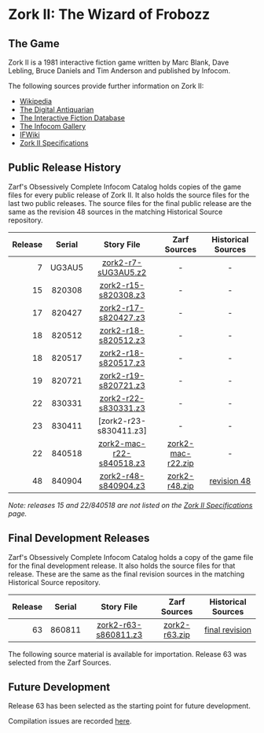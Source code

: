 # Zork II: The Wizard of Frobozz

## The Game

Zork II is a 1981 interactive fiction game written by Marc Blank, Dave Lebling, Bruce Daniels and Tim Anderson and published by Infocom.

The following sources provide further information on Zork II:

* [Wikipedia](https://en.wikipedia.org/wiki/Zork_II)
* [The Digital Antiquarian](https://www.filfre.net/2012/05/zork-ii-part-1/)
* [The Interactive Fiction Database](https://ifdb.tads.org/viewgame?id=yzzm4puxyjakk8c4)
* [The Infocom Gallery](https://gallery.guetech.org/zork2/zork2.html)
* [IFWiki](http://www.ifwiki.org/index.php/Zork_II)
* [Zork II Specifications](http://www.infocom-if.org/games/zork2/zork2specs.html)

## Public Release History

Zarf's Obsessively Complete Infocom Catalog holds copies of the game files for every public release of Zork II. It also holds the source files for the last two public releases. The source files for the final public release are the same as the revision 48 sources in the matching Historical Source repository.

| Release | Serial | Story File                  | Zarf Sources        | Historical Sources  |
| -------:|:------:|:---------------------------:|:-------------------:|:-------------------:|
|       7 | UG3AU5 |       [zork2-r7-sUG3AU5.z2] |                   - |                   - |
|      15 | 820308 |      [zork2-r15-s820308.z3] |                   - |                   - |
|      17 | 820427 |      [zork2-r17-s820427.z3] |                   - |                   - |
|      18 | 820512 |      [zork2-r18-s820512.z3] |                   - |                   - |
|      18 | 820517 |      [zork2-r18-s820517.z3] |                   - |                   - |
|      19 | 820721 |      [zork2-r19-s820721.z3] |                   - |                   - |
|      22 | 830331 |      [zork2-r22-s830331.z3] |                   - |                   - |
|      23 | 830411 |      [zork2-r23-s830411.z3] |                   - |                   - |
|      22 | 840518 |  [zork2-mac-r22-s840518.z3] | [zork2-mac-r22.zip] |                   - |
|      48 | 840904 |      [zork2-r48-s840904.z3] |     [zork2-r48.zip] |       [revision 48] |

[zork2-r7-sUG3AU5.z2]: https://eblong.com/infocom/gamefiles/zork2-r7-sUG3AU5.z2
[zork2-r15-s820308.z3]: https://eblong.com/infocom/gamefiles/zork2-r15-s820308.z3
[zork2-r17-s820427.z3]: https://eblong.com/infocom/gamefiles/zork2-r17-s820427.z3
[zork2-r18-s820512.z3]: https://eblong.com/infocom/gamefiles/zork2-r18-s820512.z3
[zork2-r18-s820517.z3]: https://eblong.com/infocom/gamefiles/zork2-r18-s820517.z3
[zork2-r19-s820721.z3]: https://eblong.com/infocom/gamefiles/zork2-r19-s820721.z3
[zork2-r22-s830331.z3]: https://eblong.com/infocom/gamefiles/zork2-r22-s830331.z3

[zork2-mac-r22-s840518.z3]: https://eblong.com/infocom/gamefiles/zork2-mac-r22-s840518.z3
[zork2-mac-r22.zip]: https://eblong.com/infocom/sources/zork2-mac-r22.zip

[zork2-r48-s840904.z3]: https://eblong.com/infocom/gamefiles/zork2-r48-s840904.z3
[zork2-r48.zip]: https://eblong.com/infocom/sources/zork2-r48.zip
[revision 48]: https://github.com/historicalsource/zork2/tree/d26f1573576909c6da9a02adc0c9d428c99c873f

_Note: releases 15 and 22/840518 are not listed on the [Zork II Specifications](http://www.infocom-if.org/games/zork2/zork2specs.html) page._

## Final Development Releases

Zarf's Obsessively Complete Infocom Catalog holds a copy of the game file for the final development release. It also holds the source files for that release. These are the same as the final revision sources in the matching Historical Source repository.

| Release | Serial | Story File             | Zarf Sources    | Historical Sources |
| -------:|:------:|:----------------------:|:---------------:|:------------------:|
|      63 | 860811 | [zork2-r63-s860811.z3] | [zork2-r63.zip] |   [final revision] |

[zork2-r63-s860811.z3]: https://eblong.com/infocom/gamefiles/zork2-r63-s860811.z3
[zork2-r63.zip]: https://eblong.com/infocom/sources/zork2-r63.zip
[final revision]: https://github.com/historicalsource/zork2/tree/e57804a45359004fd95f29cc015481ea124376e6

The following source material is available for importation. Release 63 was selected from the Zarf Sources.

## Future Development

Release 63 has been selected as the starting point for future development.

Compilation issues are recorded [here](https://github.com/the-infocom-files/zork2/issues/2).
